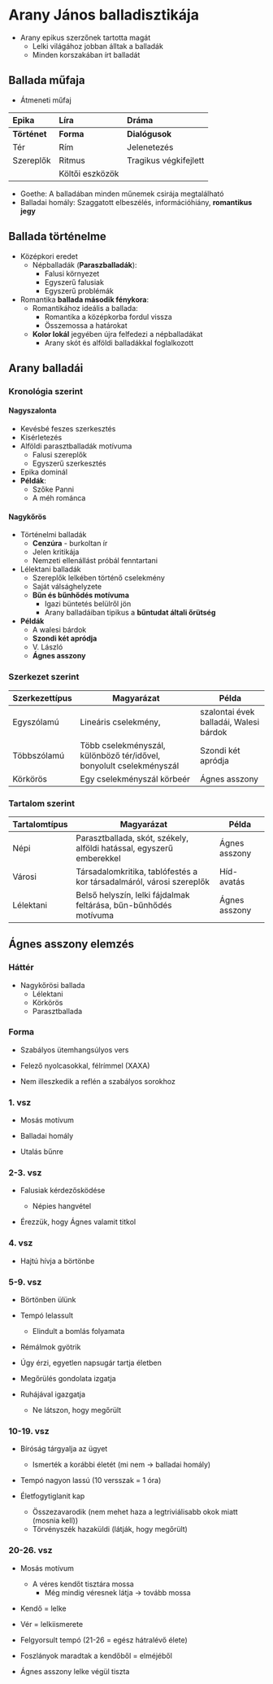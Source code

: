 # Arany János balladisztikája

* Arany epikus szerzőnek tartotta magát
  * Lelki világához jobban álltak a balladák
  * Minden korszakában írt balladát

## Ballada műfaja

* Átmeneti műfaj

| Epika | Líra | Dráma |
| :--- | :--- | :--- |
| **Történet** | **Forma** | **Dialógusok** |
| Tér | Rím | Jelenetezés |
| Szereplők | Ritmus | Tragikus végkifejlett |
|  | Költői eszközök |  |

* Goethe: A balladában minden műnemek csirája megtalálható
* Balladai homály: Szaggatott elbeszélés, információhiány, **romantikus jegy**

## Ballada történelme

* Középkori eredet
  * Népballadák \(**Paraszballadák**\):
    * Falusi környezet
    * Egyszerű falusiak
    * Egyszerű problémák
* Romantika **ballada második fénykora**:
  * Romantikához ideális a ballada:
    * Romantika a középkorba fordul vissza
    * Összemossa a határokat
  * **Kolor lokál** jegyében újra felfedezi a népballadákat
    * Arany skót és alföldi balladákkal foglalkozott

## Arany balladái

### Kronológia szerint

#### Nagyszalonta

* Kevésbé feszes szerkesztés
* Kísérletezés
* Alföldi parasztballadák motívuma
  * Falusi szereplők
  * Egyszerű szerkesztés
* Epika dominál
* **Példák**:
  * Szőke Panni
  * A méh románca

#### Nagykőrös

* Történelmi balladák
  * **Cenzúra** - burkoltan ír
  * Jelen kritikája
  * Nemzeti ellenállást próbál fenntartani
* Lélektani balladák
  * Szereplők lelkében történő cselekmény
  * Saját válsághelyzete
  * **Bűn és bűnhődés motívuma**
    * Igazi büntetés belülről jön
    * Arany balladáiban tipikus a **bűntudat általi őrütség**
* **Példák**
  * A walesi bárdok
  * **Szondi két apródja**
  * V. László
  * **Ágnes asszony**

### Szerkezet szerint

| Szerkezettípus         | Magyarázat                                                          | Példa                                  |
|-------------|---------------------------------------------------------------------|----------------------------------------|
| Egyszólamú  | Lineáris cselekmény,                                                | szalontai évek balladái, Walesi bárdok |
| Többszólamú | Több cselekményszál, különböző tér/idővel, bonyolult cselekményszál | Szondi két apródja                     |
| Körkörös    | Egy cselekményszál körbeér                                          | Ágnes asszony                          |


### Tartalom szerint

| Tartalomtípus | Magyarázat                                                           | Példa         |
|---------------|----------------------------------------------------------------------|---------------|
| Népi          | Parasztballada, skót, székely, alföldi hatással, egyszerű emberekkel | Ágnes asszony |
| Városi        | Társadalomkritika, tablófestés a kor társadalmáról, városi szereplők | Híd-avatás    |
| Lélektani     | Belső helyszín, lelki fájdalmak feltárása, bűn-bűnhődés motívuma     | Ágnes asszony |

## Ágnes asszony elemzés

### Háttér

- Nagykőrösi ballada
  - Lélektani
  - Körkörös
  - Parasztballada

### Forma

- Szabályos ütemhangsúlyos vers

- Felező nyolcasokkal, félrímmel (XAXA)

- Nem illeszkedik a reflén a szabályos sorokhoz

### 1. vsz

- Mosás motívum

- Balladai homály

- Utalás bűnre

### 2-3. vsz

- Falusiak kérdezősködése
  - Népies hangvétel

- Érezzük, hogy Ágnes valamit titkol

### 4. vsz

- Hajtú hívja a börtönbe

### 5-9. vsz

- Börtönben ülünk

- Tempó lelassult
  - Elindult a bomlás folyamata

- Rémálmok gyötrik
- Úgy érzi, egyetlen napsugár tartja életben
- Megőrülés gondolata izgatja
- Ruhájával igazgatja
  - Ne látszon, hogy megőrült

### 10-19. vsz

- Bíróság tárgyalja az ügyet
  - Ismerték a korábbi életét (mi nem -> balladai homály)

- Tempó nagyon lassú (10 versszak = 1 óra)

- Életfogytiglanit kap
  - Összezavarodik (nem mehet haza a legtriviálisabb okok miatt (mosnia kell))
  - Törvényszék hazaküldi (látják, hogy megőrült)

### 20-26. vsz

- Mosás motívum
  - A véres kendőt tisztára mossa
    - Még mindig véresnek látja -> tovább mossa

- Kendő = lelke
- Vér = lelkiismerete

- Felgyorsult tempó (21-26 = egész hátralévő élete)

- Foszlányok maradtak a kendőből = elméjéből

- Ágnes asszony lelke végül tiszta
